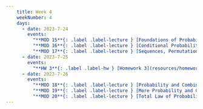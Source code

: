 ```yaml
---
    title: Week 4
    weekNumber: 4
    days:
      - date: 2023-7-24
        events:
          "**MOD 15**{: .label .label-lecture } [Foundations of Probability](resources/lectures/module_15_foundations_of_probability.pdf) [✏️](resources/lectures/module_15_foundations_of_probability_annotated.pdf) [📺](https://podcast.ucsd.edu/watch/s123/dsc40a_a00/7)":
          "**MOD 16**{: .label .label-lecture } [Conditional Probability, Sequences, and Permutations](resources/lectures/module_16_cond_prob_sequences_permutations.pdf) [✏️](resources/lectures/module_16_cond_prob_sequences_permutations_annotated.pdf)": 
          "**MOD 17**{: .label .label-lecture } [Sequences, Permutations, and Combinations](resources/lectures/module_17_sequences_permutations_combinations.pdf) [✏️](resources/lectures/module_17_sequences_permutations_combinations_annotated.pdf)": 
      - date: 2023-7-25
        events:
          "**HW 3**{: .label .label-hw } [Homework 3](resources/homeworks/homework_3.pdf)": 
      - date: 2023-7-26
        events:
          "**MOD 18**{: .label .label-lecture } [Probability and Combinatorics Examples](resources/lectures/module_18_probability_and_combinatorics_examples.pdf)":
          "**MOD 19**{: .label .label-lecture } [More Probability and Combinatorics Examples](resources/lectures/module_19_more_probability_and_combinatorics_exs.pdf)": 
          "**MOD 20**{: .label .label-lecture } [Total Law of Probability and Bayes' Theorem](resources/lectures/module_20_total_law_of_probability_and_bayes.pdf)": 
---
```

